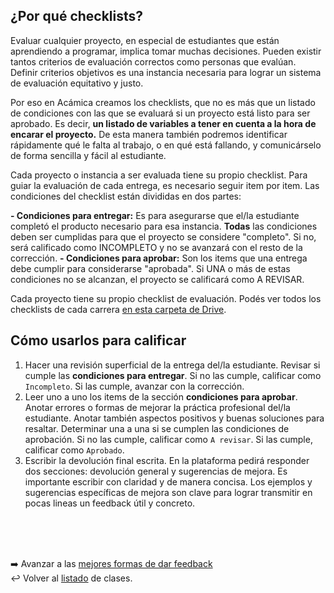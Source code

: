 ## ¿Por qué checklists?

Evaluar cualquier proyecto, en especial de estudiantes que están aprendiendo a programar, implica tomar muchas decisiones. Pueden existir tantos criterios de evaluación correctos como personas que evalúan. Definir criterios objetivos es una instancia necesaria para lograr un sistema de evaluación equitativo y justo.

Por eso en Acámica creamos los checklists, que no es más que un listado de condiciones con las que se evaluará si un proyecto está listo para ser aprobado. Es decir, **un listado de variables a tener en cuenta a la hora de encarar el proyecto.** De esta manera también podremos identificar rápidamente qué le falta al trabajo, o en qué está fallando, y comunicárselo de forma sencilla y fácil al estudiante.

Cada proyecto o instancia a ser evaluada tiene su propio checklist. Para guiar la evaluación de cada entrega, es necesario seguir item por item. Las condiciones del checklist están divididas en dos partes:

**- Condiciones para entregar:** Es para asegurarse que el/la estudiante completó el producto necesario para esa instancia. **Todas** las condiciones deben ser cumplidas para que el proyecto se considere "completo". Si no, será calificado como INCOMPLETO y no se avanzará con el resto de la corrección.
**- Condiciones para aprobar:** Son los items que una entrega debe cumplir para considerarse "aprobada". Si UNA o más de estas condiciones no se alcanzan, el proyecto se calificará como A REVISAR.

Cada proyecto tiene su propio checklist de evaluación. Podés ver todos los checklists de cada carrera [en esta carpeta de Drive](https://drive.google.com/drive/folders/0B6zpWUWglm5HREp6SjFLRVY2dFk?usp=sharing).

## Cómo usarlos para calificar

1. Hacer una revisión superficial de la entrega del/la estudiante. Revisar si cumple las **condiciones para entregar**. Si no las cumple, calificar como `Incompleto`. Si las cumple, avanzar con la corrección.
2. Leer uno a uno los items de la sección **condiciones para aprobar**. Anotar errores o formas de mejorar la práctica profesional del/la estudiante. Anotar también aspectos positivos y buenas soluciones para resaltar. Determinar una a una si se cumplen las condiciones de aprobación. Si no las cumple, calificar como `A revisar`. Si las cumple, calificar como `Aprobado`.
3. Escribir la devolución final escrita. En la plataforma pedirá responder dos secciones: devolución general y sugerencias de mejora. Es importante escribir con claridad y de manera concisa. Los ejemplos y sugerencias específicas de mejora son clave para lograr transmitir en pocas lineas un feedback útil y concreto.
<br>
<br><br>

:arrow_right: Avanzar a las [mejores formas de dar feedback][4] <br>
:leftwards_arrow_with_hook: Volver al [listado][3] de clases.

[3]: https://github.com/acamica/formacion-evaluadores-tecnicos/blob/master/README.md
[4]: https://github.com/acamica/formacion-evaluadores-tecnicos/blob/master/clases/como-hacer-las-mejores-devoluciones.md

